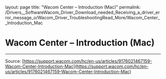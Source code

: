 layout: page
title: "Wacom Center – Introduction (Mac)"
permalink: /Drivers__SoftwareWacom_Driver_Download_needed_Receiving_a_driver_error_message_o/Wacom_Driver_TroubleshootingRead_More/Wacom_Center__Introduction_Mac

# Wacom Center – Introduction (Mac)



---
Source: [https://support.wacom.com/hc/en-us/articles/9176021467159-Wacom-Center-Introduction-Mac](https://support.wacom.com/hc/en-us/articles/9176021467159-Wacom-Center-Introduction-Mac)
